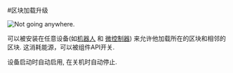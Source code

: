 #区块加载升级

![Not going anywhere.](oredict:oc:chunkloaderUpgrade)

可以被安装在任意设备(如[机器人](../block/robot.md) 和 [微控制器](../block/microcontroller.md)) 来允许他加载所在的区块和相邻的区块. 这消耗能源，可以被组件API开关.

设备启动时自动启用, 在关机时自动停止.

